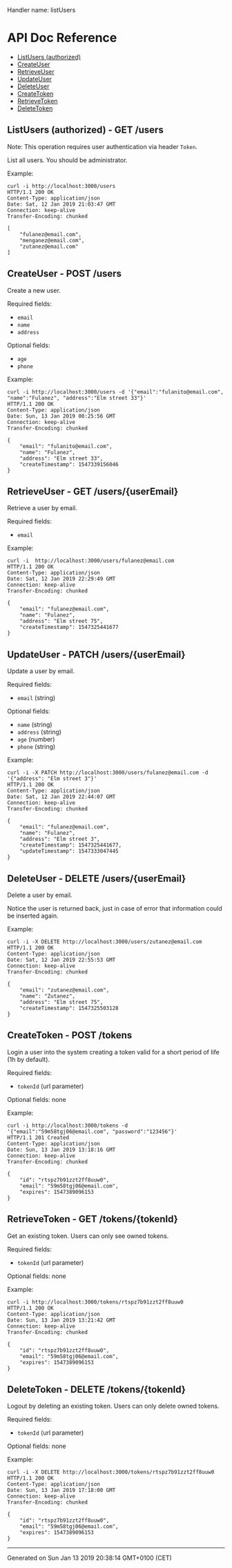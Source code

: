 Handler name: listUsers

# API Doc Reference

* [ListUsers (authorized)](#listusers-authorized---get-users)
* [CreateUser](#createuser---post-users)
* [RetrieveUser](#retrieveuser---get-usersuseremail)
* [UpdateUser](#updateuser---patch-usersuseremail)
* [DeleteUser](#deleteuser---delete-usersuseremail)
* [CreateToken](#createtoken---post-tokens)
* [RetrieveToken](#retrievetoken---get-tokenstokenid)
* [DeleteToken](#deletetoken---delete-tokenstokenid)


## ListUsers (authorized) - GET /users


Note: This operation requires user authentication via header `Token`.
  
List all users. You should be administrator.

Example:
```
curl -i http://localhost:3000/users
HTTP/1.1 200 OK
Content-Type: application/json
Date: Sat, 12 Jan 2019 21:03:47 GMT
Connection: keep-alive
Transfer-Encoding: chunked

[
    "fulanez@email.com",
    "menganez@email.com",
    "zutanez@email.com"
]
```


## CreateUser - POST /users


Create a new user.

Required fields:
* `email`
* `name`
* `address`

Optional fields:
* `age`
* `phone`

Example:

```
curl -i http://localhost:3000/users -d '{"email":"fulanito@email.com", "name":"Fulanez", "address":"Elm street 33"}'
HTTP/1.1 200 OK
Content-Type: application/json
Date: Sun, 13 Jan 2019 00:25:56 GMT
Connection: keep-alive
Transfer-Encoding: chunked

{
    "email": "fulanito@email.com",
    "name": "Fulanez",
    "address": "Elm street 33",
    "createTimestamp": 1547339156046
}
```


## RetrieveUser - GET /users/{userEmail}


Retrieve a user by email.

Required fields:
* `email`

Example:
```
curl -i  http://localhost:3000/users/fulanez@email.com
HTTP/1.1 200 OK
Content-Type: application/json
Date: Sat, 12 Jan 2019 22:29:49 GMT
Connection: keep-alive
Transfer-Encoding: chunked

{
    "email": "fulanez@email.com",
    "name": "Fulanez",
    "address": "Elm street 75",
    "createTimestamp": 1547325441677
}
```


## UpdateUser - PATCH /users/{userEmail}


Update a user by email.

Required fields:
* `email` (string)

Optional fields:
* `name` (string)
* `address` (string)
* `age` (number)
* `phone` (string)

Example:
```
curl -i -X PATCH http://localhost:3000/users/fulanez@email.com -d '{"address": "Elm street 3"}'
HTTP/1.1 200 OK
Content-Type: application/json
Date: Sat, 12 Jan 2019 22:44:07 GMT
Connection: keep-alive
Transfer-Encoding: chunked

{
    "email": "fulanez@email.com",
    "name": "Fulanez",
    "address": "Elm street 3",
    "createTimestamp": 1547325441677,
    "updateTimestamp": 1547333047445
}
```


## DeleteUser - DELETE /users/{userEmail}


Delete a user by email.

Notice the user is returned back, just in case of error that information
could be inserted again.

Example:
```
curl -i -X DELETE http://localhost:3000/users/zutanez@email.com
HTTP/1.1 200 OK
Content-Type: application/json
Date: Sat, 12 Jan 2019 22:55:53 GMT
Connection: keep-alive
Transfer-Encoding: chunked

{
    "email": "zutanez@email.com",
    "name": "Zutanez",
    "address": "Elm street 75",
    "createTimestamp": 1547325503128
}
```


## CreateToken - POST /tokens


Login a user into the system creating a token valid for a short period of life
(1h by default).

Required fields:
* `tokenId` (url parameter)

Optional fields: none

Example:

```
curl -i http://localhost:3000/tokens -d '{"email":"59m58tgj06@email.com", "password":"123456"}'
HTTP/1.1 201 Created
Content-Type: application/json
Date: Sun, 13 Jan 2019 13:18:16 GMT
Connection: keep-alive
Transfer-Encoding: chunked

{
    "id": "rtspz7b91zzt2ff8uuw0",
    "email": "59m58tgj06@email.com",
    "expires": 1547389096153
}
```


## RetrieveToken - GET /tokens/{tokenId}


Get an existing token. Users can only see owned tokens.

Required fields:
* `tokenId` (url parameter)

Optional fields: none

Example:

```
curl -i http://localhost:3000/tokens/rtspz7b91zzt2ff8uuw0
HTTP/1.1 200 OK
Content-Type: application/json
Date: Sun, 13 Jan 2019 13:21:42 GMT
Connection: keep-alive
Transfer-Encoding: chunked

{
    "id": "rtspz7b91zzt2ff8uuw0",
    "email": "59m58tgj06@email.com",
    "expires": 1547389096153
}
```


## DeleteToken - DELETE /tokens/{tokenId}


Logout by deleting an existing token. Users can only delete owned tokens.

Required fields:
* `tokenId` (url parameter)

Optional fields: none

Example:

```
curl -i -X DELETE http://localhost:3000/tokens/rtspz7b91zzt2ff8uuw0
HTTP/1.1 200 OK
Content-Type: application/json
Date: Sun, 13 Jan 2019 17:18:00 GMT
Connection: keep-alive
Transfer-Encoding: chunked

{
    "id": "rtspz7b91zzt2ff8uuw0",
    "email": "59m58tgj06@email.com",
    "expires": 1547389096153
}
```




---
Generated on Sun Jan 13 2019 20:38:14 GMT+0100 (CET)

